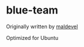 # blue-team

Originally written by [maldevel](https://github.com/maldevel/blue-team)

Optimized for Ubuntu

